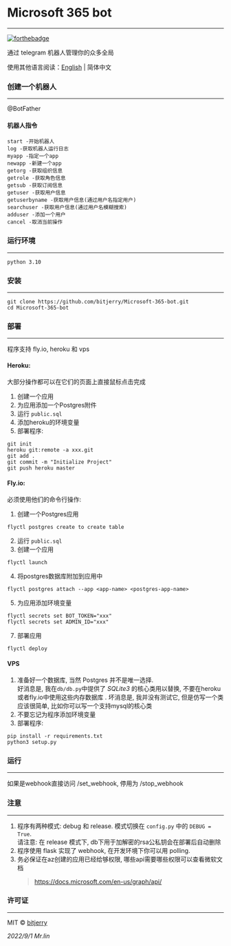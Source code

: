 # Microsoft 365 bot

---
[![forthebadge](https://forthebadge.com/images/badges/made-with-python.svg)](https://forthebadge.com)

通过 telegram 机器人管理你的众多全局

使用其他语言阅读：[English](./README.md) | 简体中文

### 创建一个机器人

---
@BotFather
#### 机器人指令
```commandline
start -开始机器人
log -获取机器人运行日志
myapp -指定一个app
newapp -新建一个app
getorg -获取组织信息
getrole -获取角色信息
getsub -获取订阅信息
getuser -获取用户信息
getuserbyname -获取用户信息(通过用户名指定用户)
searchuser -获取用户信息(通过用户名模糊搜索)
adduser -添加一个用户
cancel -取消当前操作
```


### 运行环境

---
```commandline
python 3.10
```

### 安装

---
```commandline
git clone https://github.com/bitjerry/Microsoft-365-bot.git
cd Microsoft-365-bot
```

### 部署

---
程序支持 fly.io, heroku 和 vps

#### Heroku: 
大部分操作都可以在它们的页面上直接鼠标点击完成

1. 创建一个应用
2. 为应用添加一个Postgres附件
3. 运行 `public.sql`
4. 添加heroku的环境变量
5. 部署程序: 
```commandline
git init
heroku git:remote -a xxx.git
git add .
git commit -m "Initialize Project"      
git push heroku master
```

#### Fly.io: 
必须使用他们的命令行操作:

1. 创建一个Postgres应用
```commandline
flyctl postgres create to create table
```
2. 运行 `public.sql`
3. 创建一个应用
```commandline
flyctl launch
```
4. 将postgres数据库附加到应用中
```commandline
flyctl postgres attach --app <app-name> <postgres-app-name>
```
5. 为应用添加环境变量
```commandline
flyctl secrets set BOT_TOKEN="xxx"
flyctl secrets set ADMIN_ID="xxx"
```
7. 部署应用
```commandline
flyctl deploy
```

#### VPS

1. 准备好一个数据库, 当然 Postgres 并不是唯一选择.  
   好消息是, 我在`db/db.py`中提供了 *SQLite3* 的核心类用以替换, 不要在heroku或者fly.io中使用这些内存数据库  .
   坏消息是, 我并没有测试它, 但是仿写一个类应该很简单, 比如你可以写一个支持mysql的核心类
2. 不要忘记为程序添加环境变量
3. 部署程序:
```commandline
pip install -r requirements.txt
python3 setup.py
```

### 运行

---
如果是webhook直接访问 /set_webhook, 停用为 /stop_webhook

### 注意

---
1. 程序有两种模式: debug 和 release. 模式切换在 `config.py` 中的 `DEBUG = True`.  
   请注意: 在 release 模式下, db下用于加解密的rsa公私钥会在部署后自动删除
2. 程序使用 flask 实现了 webhook, 在开发环境下你可以用 polling.
3. 务必保证在az创建的应用已经给够权限, 哪些api需要哪些权限可以查看微软文档
   >https://docs.microsoft.com/en-us/graph/api/

### 许可证

---
MIT © [bitjerry](./LICENSE)
  
*2022/9/1*
*Mr.lin*
